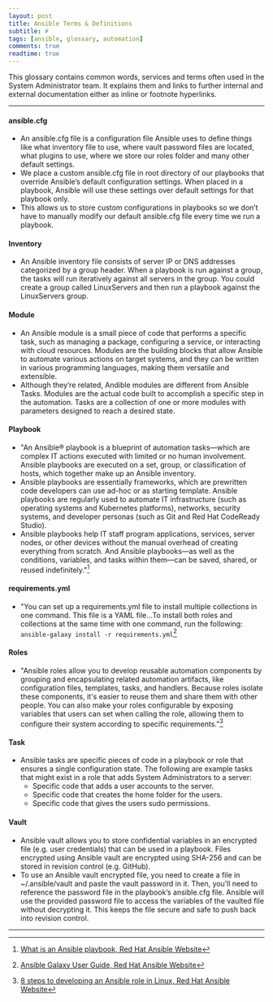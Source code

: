 ```yaml
---
layout: post
title: Ansible Terms & Definitions
subtitle: #
tags: [ansible, glossary, automation]
comments: true
readtime: true
---
```

This glossary contains common words, services and terms often used in the System Administrator team. It explains them and links to further internal and external documentation either as inline or footnote hyperlinks.

---
#### **ansible.cfg**
- An ansible.cfg file is a configuration file Ansible uses to define things like what inventory file to use, where vault password files are located, what plugins to use, where we store our roles folder and many other default settings.
- We place a custom ansible.cfg file in root directory of our playbooks that override Ansible’s default configuration settings. When placed in a playbook, Ansible will use these settings over default settings for that playbook only.
- This allows us to store custom configurations in playbooks so we don’t have to manually modify our default ansible.cfg file every time we run a playbook.

#### **Inventory**
- An Ansible inventory file consists of server IP or DNS addresses categorized by a group header. When a playbook is run against a group, the tasks will run iteratively against all servers in the group. You could create a group called LinuxServers and then run a playbook against the LinuxServers group.

#### **Module**
- An Ansible module is a small piece of code that performs a specific task, such as managing a package, configuring a service, or interacting with cloud resources. Modules are the building blocks that allow Ansible to automate various actions on target systems, and they can be written in various programming languages, making them versatile and extensible.
- Although they’re related, Andible modules are different from Ansible Tasks. Modules are the actual code built to accomplish a specific step in the automation. Tasks are a collection of one or more modules with parameters designed to reach a desired state.

#### **Playbook**
- "An Ansible® playbook is a blueprint of automation tasks—which are complex IT actions executed with limited or no human involvement. Ansible playbooks are executed on a set, group, or classification of hosts, which together make up an Ansible inventory.
- Ansible playbooks are essentially frameworks, which are prewritten code developers can use ad-hoc or as starting template. Ansible playbooks are regularly used to automate IT infrastructure (such as operating systems and Kubernetes platforms), networks, security systems, and developer personas (such as Git and Red Hat CodeReady Studio).
- Ansible playbooks help IT staff program applications, services, server nodes, or other devices without the manual overhead of creating everything from scratch. And Ansible playbooks—as well as the conditions, variables, and tasks within them—can be saved, shared, or reused indefinitely."[^1]

#### **requirements.yml**
- "You can set up a requirements.yml file to install multiple collections in one command. This file is a YAML file...To install both roles and collections at the same time with one command, run the following: ```ansible-galaxy install -r requirements.yml```[^2]

#### **Roles**
- "Ansible roles allow you to develop reusable automation components by grouping and encapsulating related automation artifacts, like configuration files, templates, tasks, and handlers. Because roles isolate these components, it's easier to reuse them and share them with other people. You can also make your roles configurable by exposing variables that users can set when calling the role, allowing them to configure their system according to specific requirements."[^3]

#### **Task**
- Ansible tasks are specific pieces of code in a playbook or role that ensures a single configuration state. The following are example tasks that might exist in a role that adds System Administrators to a server:
    - Specific code that adds a user accounts to the server.
    - Specific code that creates the home folder for the users.
    - Specific code that gives the users sudo permissions.

#### **Vault** 
- Ansible vault allows you to store confidential variables in an encrypted file (e.g. user credentials) that can be used in a playbook. Files encrypted using Ansible vault are encrypted using SHA-256 and can be stored in revision control (e.g. GitHub).
- To use an Ansible vault encrypted file, you need to create a file in ~/.ansible/vault and paste the vault password in it. Then, you’ll need to reference the password file in the playbook’s ansible.cfg file. Ansible will use the provided password file to access the variables of the vaulted file without decrypting it. This keeps the file secure and safe to push back into revision control.

---
[^1]: [What is an Ansible playbook, Red Hat Ansible Website](https://www.redhat.com/en/topics/automation/what-is-an-ansible-playbook#:~:text=An%20Ansible%C2%AE%20playbook%20is,make%20up%20an%20Ansible%20inventory.)
[^2]: [Ansible Galaxy User Guide, Red Hat Ansible Website](https://docs.ansible.com/ansible/latest/galaxy/user_guide.html)
[^3]: [8 steps to developing an Ansible role in Linux, Red Hat Ansible Website](https://www.redhat.com/sysadmin/developing-ansible-role#:~:text=Ansible%20roles%20allow%20you%20to,share%20them%20with%20other%20people.)
